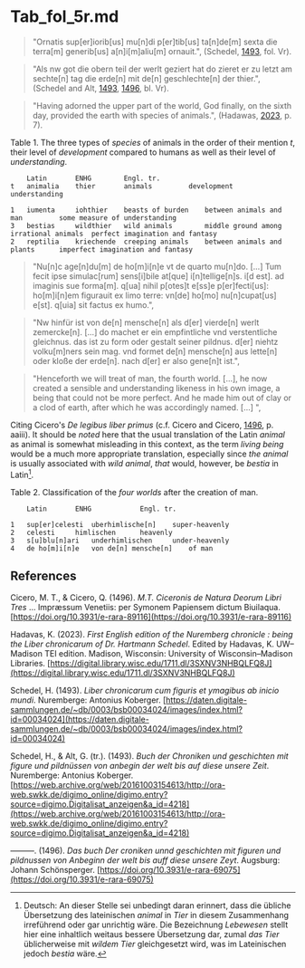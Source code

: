 # Tab_fol_5r.md

>"Ornatis sup[er]iorib[us] mu[n]di p[er]tib[us] ta[n]de[m] sexta die terra[m] generib[us] a[n]i[m]aliu[m] ornauit.", (Schedel, [1493](https://daten.digitale-sammlungen.de/~db/0003/bsb00034024/images/index.html?id=00034024), fol. Vr).

>"Als nw got die obern teil der werlt geziert hat do zieret er zu letzt am sechte[n] tag die erde[n] mit de[n] geschlechte[n] der thier.", (Schedel and Alt, [1493](https://web.archive.org/web/20161003154613/http://ora-web.swkk.de/digimo_online/digimo.entry?source=digimo.Digitalisat_anzeigen&a_id=4218), [1496](https://doi.org/10.3931/e-rara-69075), bl. Vr).

>"Having adorned the upper part of the world, God finally, on the sixth day, provided the earth with species of animals.", (Hadawas, [2023](https://digital.library.wisc.edu/1711.dl/3SXNV3NHBQLFQ8J), p. 7).

Table 1. The three types of *species* of animals in the order of their mention *t*, their level of *development* compared to humans as well as their level of *understanding*.
~~~
	Latin		ENHG		Engl. tr.		
t	animalia	thier		animals			development				understanding

1	iumenta		iohthier	beasts of burden	between animals and man			some measure of understanding
3	bestias		wildthier	wild animals		middle ground among irrational animals	perfect imagination and fantasy
2	reptilia	kriechende	creeping animals	between animals and plants		imperfect imagination and fantasy
~~~

>"Nu[n]c age[n]du[m] de ho[m]i[n]e vt de quarto mu[n]do. [...] Tum fecit ipse simulac[rum] sens[i]bile at[que] i[n]tellige[n]s. i[d est]. ad imaginis sue forma[m]. q[ua] nihil p[otes]t e[ss]e p[er]fecti[us]: ho[m]i[n]em figurauit ex limo terre: vn[de] ho[mo] nu[n]cupat[us] e[st]. q[uia] sit factus ex humo.", 

>"Nw hinfür ist von de[n] mensche[n] als d[er] vierde[n] werlt zemercke[n]. [...] do machet er ein empfintliche vnd verstentliche gleichnus. das ist zu form oder gestalt seiner pildnus. d[er] niehtz volku[m]ners sein mag. vnd formet de[n] mensche[n] aus lette[n] oder kloße der erde[n]. nach d[er] er also gene[n]t ist.", 

>"Henceforth we will treat of man, the fourth world. [...], he now created a sensible and understanding likeness in his own image, a being that could not be more perfect. And he made him out of clay or a clod of earth, after which he was accordingly named. [...] ", 

Citing Cicero's *De legibus liber primus* (c.f. Cicero and Cicero, [1496](https://doi.org/10.3931/e-rara-89116), p. aaiii). It should be *noted* here that the usual translation of the Latin *animal* as animal is somewhat misleading in this context, as the term *living being* would be a much more appropriate translation, especially since *the animal* is usually associated with *wild animal*, *that* would, however, be *bestia* in Latin[^1].

Table 2. Classification of the *four worlds* after the creation of man.
~~~
	Latin		ENHG			Engl. tr.

1	sup[er]celesti	uberhimlische[n]	super-heavenly
2	celesti		himlischen		heavenly
3	s[u]blu[n]ari	underhimlischen		under-heavenly
4	de ho[m]i[n]e	von de[n] mensche[n]	of man
~~~

[^1]: Deutsch: An dieser Stelle sei unbedingt daran erinnert, dass die übliche Übersetzung des lateinischen *animal* in *Tier* in diesem Zusammenhang irreführend oder gar unrichtig wäre. Die Bezeichnung *Lebewesen* stellt hier eine inhaltlich weitaus bessere Übersetzung dar, zumal *das Tier* üblicherweise mit *wildem Tier* gleichgesetzt wird, was im Lateinischen jedoch *bestia* wäre.

## References

Cicero, M. T., & Cicero, Q. (1496). *M.T. Ciceronis de Natura Deorum Libri Tres* ... Impræssum Venetiis: per Symonem Papiensem dictum Biuilaqua. [https://doi.org/10.3931/e-rara-89116](https://doi.org/10.3931/e-rara-89116)

Hadavas, K. (2023). *First English edition of the Nuremberg chronicle : being the Liber chronicarum of Dr. Hartmann Schedel*. Edited by Hadavas, K. UW–Madison TEI edition. Madison, Wisconsin: University of Wisconsin–Madison Libraries. [https://digital.library.wisc.edu/1711.dl/3SXNV3NHBQLFQ8J](https://digital.library.wisc.edu/1711.dl/3SXNV3NHBQLFQ8J)

Schedel, H. (1493). *Liber chronicarum cum figuris et ymagibus ab inicio mundi*. Nuremberge: Antonius Koberger. [https://daten.digitale-sammlungen.de/~db/0003/bsb00034024/images/index.html?id=00034024](https://daten.digitale-sammlungen.de/~db/0003/bsb00034024/images/index.html?id=00034024)

Schedel, H., & Alt, G. (tr.). (1493). *Buch der Chroniken und geschichten mit figure und pildnüssen von anbegin der welt bis auf diese unsere Zeit*. Nuremberge: Antonius Koberger.
[https://web.archive.org/web/20161003154613/http://ora-web.swkk.de/digimo_online/digimo.entry?source=digimo.Digitalisat_anzeigen&a_id=4218](https://web.archive.org/web/20161003154613/http://ora-web.swkk.de/digimo_online/digimo.entry?source=digimo.Digitalisat_anzeigen&a_id=4218)

———. (1496). *Das buch Der croniken unnd geschichten mit figuren und pildnussen von Anbeginn der welt bis auff diese unsere Zeyt*. Augsburg: Johann Schönsperger. [https://doi.org/10.3931/e-rara-69075](https://doi.org/10.3931/e-rara-69075)
